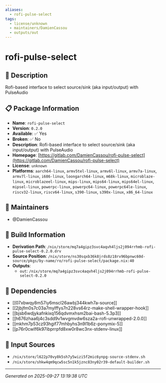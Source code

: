```yaml
---
aliases:
  - rofi-pulse-select
tags:
  - license/unknown
  - maintainers/DamienCassou
  - outputs/out
---
```


# rofi-pulse-select

## 📝 Description

Rofi-based interface to select source/sink (aka input/output) with PulseAudio

## 📋 Package Information

- **Name**: `rofi-pulse-select`
- **Version**: `0.2.0`
- **Available**: ✅ Yes
- **Broken**: ✅ No
- **Description**: Rofi-based interface to select source/sink (aka input/output) with PulseAudio
- **Homepage**: [https://gitlab.com/DamienCassou/rofi-pulse-select](https://gitlab.com/DamienCassou/rofi-pulse-select)
- **License**: `unknown`
- **Platforms**: `aarch64-linux`, `armv5tel-linux`, `armv6l-linux`, `armv7a-linux`, `armv7l-linux`, `i686-linux`, `loongarch64-linux`, `m68k-linux`, `microblaze-linux`, `microblazeel-linux`, `mips-linux`, `mips64-linux`, `mips64el-linux`, `mipsel-linux`, `powerpc-linux`, `powerpc64-linux`, `powerpc64le-linux`, `riscv32-linux`, `riscv64-linux`, `s390-linux`, `s390x-linux`, `x86_64-linux`
## 👥 Maintainers

- @DamienCassou


## 🔧 Build Information

- **Derivation Path**: `/nix/store/mq7a4gipz3svc4aqvh4ljs2j094rrhmb-rofi-pulse-select-0.2.0.drv`
- **Source Position**: `/nix/store/ns30sqxb36k8jrds8z18rv96bpnwc60d-source/pkgs/by-name/ro/rofi-pulse-select/package.nix:40`
- **Outputs**:
  - `out`:  `/nix/store/mq7a4gipz3svc4aqvh4ljs2j094rrhmb-rofi-pulse-select-0.2.0`

## 🔗 Dependencies

- [[07xbwqy8m57iy6mscl26awbj344kwh7a-source]]
- [[2jbjfm0s7c03a7mylffys7n228vs64rz-make-shell-wrapper-hook]]
- [[bjsb6wdjykafnkixq156qdvmxhsm2bai-bash-5.3p3]]
- [[h676zhaa6j4c3sdd9v1wvgmvdw6sza2a-rofi-unwrapped-2.0.0]]
- [[mkhm7p53cz93hgif77mhbyhs3n9l1b6z-ponymix-5]]
- [[p76r0cwlf6k97ibprrpfd8xw0r8wc3nx-stdenv-linux]]

## 📁 Input Sources

- `/nix/store/l622p70vy8k5sh7y5wizi5f2mic6ynpg-source-stdenv.sh`
- `/nix/store/shkw4qm9qcw5sc5n1k5jznc83ny02r39-default-builder.sh`

---
*Generated on 2025-09-27 13:19:38 UTC*
